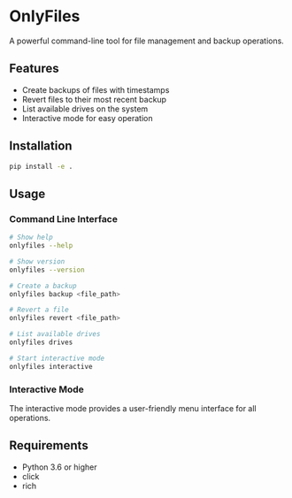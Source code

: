 # OnlyFiles

A powerful command-line tool for file management and backup operations.

## Features

- Create backups of files with timestamps
- Revert files to their most recent backup
- List available drives on the system
- Interactive mode for easy operation

## Installation

```bash
pip install -e .
```

## Usage

### Command Line Interface

```bash
# Show help
onlyfiles --help

# Show version
onlyfiles --version

# Create a backup
onlyfiles backup <file_path>

# Revert a file
onlyfiles revert <file_path>

# List available drives
onlyfiles drives

# Start interactive mode
onlyfiles interactive
```

### Interactive Mode

The interactive mode provides a user-friendly menu interface for all operations.

## Requirements

- Python 3.6 or higher
- click
- rich 